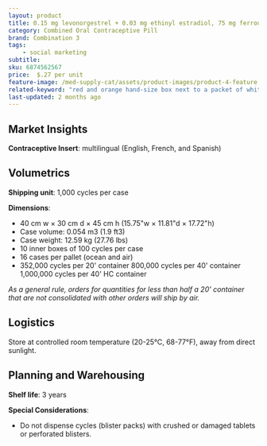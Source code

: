 ```yaml
---
layout: product
title: 0.15 mg levonorgestrel + 0.03 mg ethinyl estradiol, 75 mg ferrous fumarate
category: Combined Oral Contraceptive Pill 
brand: Combination 3
tags: 
    - social marketing
subtitle: 
sku: 6874562567
price:  $.27 per unit
feature-image: /med-supply-cat/assets/product-images/product-4-feature.png
related-keyword: "red and orange hand-size box next to a packet of white and red pills"
last-updated: 2 months ago
---
```

## Market Insights

**Contraceptive Insert**: multilingual (English, French, and Spanish)

## Volumetrics

**Shipping unit**: 1,000 cycles per case

**Dimensions**:

- 40 cm w × 30 cm d × 45 cm h (15.75"w × 11.81"d × 17.72"h)
- Case volume: 0.054 m3 (1.9 ft3)
- Case weight: 12.59 kg (27.76 lbs)
- 10 inner boxes of 100 cycles per case
- 16 cases per pallet (ocean and air)
- 352,000 cycles per 20' container 800,000 cycles per 40' container 1,000,000 cycles per 40' HC container

*As a general rule, orders for quantities for less than half a 20' container that are not consolidated with other orders will ship by air.*

## Logistics

Store at controlled room temperature (20-25°C, 68-77°F), away from direct sunlight.

## Planning and Warehousing 

**Shelf life**: 3 years

**Special Considerations**:

- Do not dispense cycles (blister packs) with crushed or damaged tablets or perforated blisters.